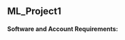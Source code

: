 ## ML_Project1

####    Software and Account Requirements:
[Github Account]:(https://github.com)
[Heroku Account]:(https://dashboard.heroku.com/login)
[VS-Code IDE]:(https://code.visualstudio.com/download)
[Git-cli]:(https://git-scm.com/downloads)